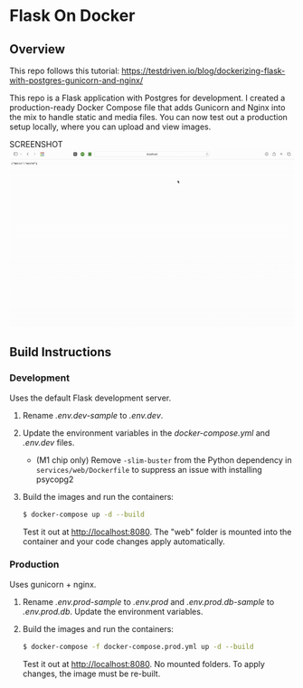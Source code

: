 # Flask On Docker

## Overview 

This repo follows this tutorial: https://testdriven.io/blog/dockerizing-flask-with-postgres-gunicorn-and-nginx/

This repo is a Flask application with Postgres for development. I created a production-ready Docker Compose file that adds Gunicorn and Nginx into the mix to handle static and media files. You can now test out a production setup locally, where you can upload and view images.

SCREENSHOT 
![gif](flask.gif)

## Build Instructions

### Development
Uses the default Flask development server.

1. Rename *.env.dev-sample* to *.env.dev*.
1. Update the environment variables in the *docker-compose.yml* and *.env.dev* files.
    - (M1 chip only) Remove `-slim-buster` from the Python dependency in `services/web/Dockerfile` to suppress an issue with installing psycopg2
1. Build the images and run the containers:

    ```sh
    $ docker-compose up -d --build
    ```

    Test it out at [http://localhost:8080](http://localhost:8080). The "web" folder is mounted into the container and your code changes apply automatically.

### Production

Uses gunicorn + nginx.

1. Rename *.env.prod-sample* to *.env.prod* and *.env.prod.db-sample* to *.env.prod.db*. Update the environment variables.
1. Build the images and run the containers:

    ```sh
    $ docker-compose -f docker-compose.prod.yml up -d --build
    ```

    Test it out at [http://localhost:8080](http://localhost:8080). No mounted folders. To apply changes, the image must be re-built.
